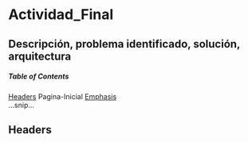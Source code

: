 # Actividad_Final

## Descripción, problema identificado, solución, arquitectura

##### Table of Contents  
[Headers](#headers)  Pagina-Inicial
[Emphasis](#emphasis)  
...snip...    
<a name="headers"/>
## Headers
